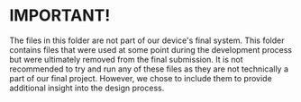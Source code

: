 # IMPORTANT! 
The files in this folder are not part of our device's final system.
This folder contains files that were used at some point during the development process but were ultimately removed from the final submission. It is not recommended to try and run any of these files as they are not technically a part of our final project. However, we chose to include them to provide additional insight into the design process. 
